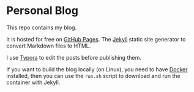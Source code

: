 # Personal Blog

This repo contains my blog.

It is hosted for free on [GitHub Pages](https://pages.github.com/).
The [Jekyll](https://jekyllrb.com/) static site generator to convert Markdown files to HTML.

I use [Typora](https://www.typora.io/) to edit the posts before publishing them.

If you want to build the blog locally (on Linux), you need to have [Docker](https://www.docker.com/) installed, then you can use the `run.sh` script to download and run the container with Jekyll.
